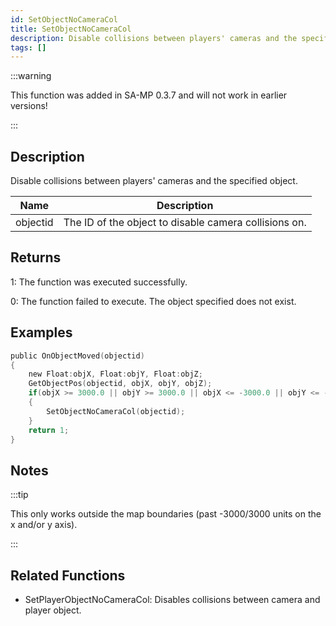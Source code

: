 ```yaml
---
id: SetObjectNoCameraCol
title: SetObjectNoCameraCol
description: Disable collisions between players' cameras and the specified object.
tags: []
---
```


:::warning

This function was added in SA-MP 0.3.7 and will not work in earlier versions!

:::

## Description

Disable collisions between players' cameras and the specified object.

| Name     | Description                                           |
| -------- | ----------------------------------------------------- |
| objectid | The ID of the object to disable camera collisions on. |

## Returns

1: The function was executed successfully.

0: The function failed to execute. The object specified does not exist.

## Examples

```c
public OnObjectMoved(objectid)
{
    new Float:objX, Float:objY, Float:objZ;
    GetObjectPos(objectid, objX, objY, objZ);
    if(objX >= 3000.0 || objY >= 3000.0 || objX <= -3000.0 || objY <= -3000.0)
    {
        SetObjectNoCameraCol(objectid);
    }
    return 1;
}
```

## Notes

:::tip

This only works outside the map boundaries (past -3000/3000 units on the x and/or y axis).

:::

## Related Functions

- SetPlayerObjectNoCameraCol: Disables collisions between camera and player object.
